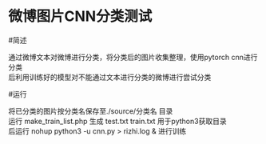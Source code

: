 微博图片CNN分类测试
====

#简述

通过微博文本对微博进行分类，将分类后的图片收集整理，使用pytorch cnn进行分类  
后利用训练好的模型对不能通过文本进行分类的微博进行尝试分类  
  
  
#运行

将已分类的图片按分类名保存至./source/分类名  目录  
运行 make_train_list.php 生成  test.txt  train.txt 用于python3获取目录  
后运行   nohup  python3  -u  cnn.py  > rizhi.log &  进行训练
